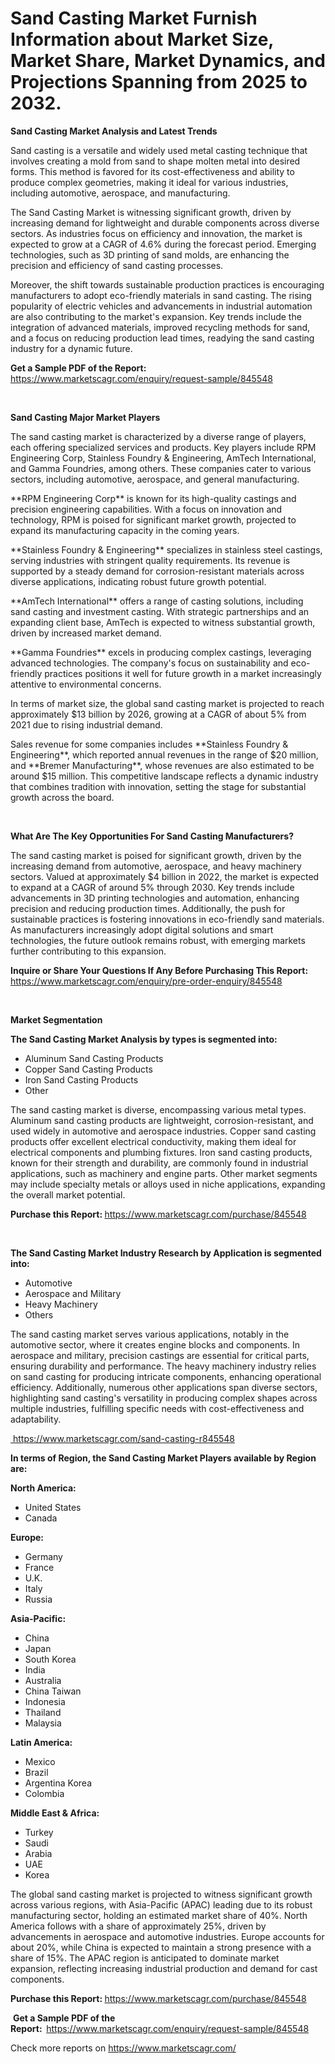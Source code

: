 <p><h1>Sand Casting Market Furnish Information about Market Size, Market Share, Market Dynamics, and Projections Spanning from 2025 to 2032.</h1></p><p><strong>Sand Casting Market Analysis and Latest Trends</strong></p>
<p><p>Sand casting is a versatile and widely used metal casting technique that involves creating a mold from sand to shape molten metal into desired forms. This method is favored for its cost-effectiveness and ability to produce complex geometries, making it ideal for various industries, including automotive, aerospace, and manufacturing. </p><p>The Sand Casting Market is witnessing significant growth, driven by increasing demand for lightweight and durable components across diverse sectors. As industries focus on efficiency and innovation, the market is expected to grow at a CAGR of 4.6% during the forecast period. Emerging technologies, such as 3D printing of sand molds, are enhancing the precision and efficiency of sand casting processes. </p><p>Moreover, the shift towards sustainable production practices is encouraging manufacturers to adopt eco-friendly materials in sand casting. The rising popularity of electric vehicles and advancements in industrial automation are also contributing to the market's expansion. Key trends include the integration of advanced materials, improved recycling methods for sand, and a focus on reducing production lead times, readying the sand casting industry for a dynamic future.</p></p>
<p><strong>Get a Sample PDF of the Report:&nbsp;</strong> <a href="https://www.marketscagr.com/enquiry/request-sample/845548?utm_campaign=3534&utm_medium=2&utm_source=Github&utm_content=ia&utm_term=09042025&utm_id=sand-casting">https://www.marketscagr.com/enquiry/request-sample/845548</a></p>
<p>&nbsp;</p>
<p><strong>Sand Casting Major Market Players</strong></p>
<p><p>The sand casting market is characterized by a diverse range of players, each offering specialized services and products. Key players include RPM Engineering Corp, Stainless Foundry & Engineering, AmTech International, and Gamma Foundries, among others. These companies cater to various sectors, including automotive, aerospace, and general manufacturing.</p><p>**RPM Engineering Corp** is known for its high-quality castings and precision engineering capabilities. With a focus on innovation and technology, RPM is poised for significant market growth, projected to expand its manufacturing capacity in the coming years.</p><p>**Stainless Foundry & Engineering** specializes in stainless steel castings, serving industries with stringent quality requirements. Its revenue is supported by a steady demand for corrosion-resistant materials across diverse applications, indicating robust future growth potential.</p><p>**AmTech International** offers a range of casting solutions, including sand casting and investment casting. With strategic partnerships and an expanding client base, AmTech is expected to witness substantial growth, driven by increased market demand.</p><p>**Gamma Foundries** excels in producing complex castings, leveraging advanced technologies. The company's focus on sustainability and eco-friendly practices positions it well for future growth in a market increasingly attentive to environmental concerns.</p><p>In terms of market size, the global sand casting market is projected to reach approximately $13 billion by 2026, growing at a CAGR of about 5% from 2021 due to rising industrial demand. </p><p>Sales revenue for some companies includes **Stainless Foundry & Engineering**, which reported annual revenues in the range of $20 million, and **Bremer Manufacturing**, whose revenues are also estimated to be around $15 million. This competitive landscape reflects a dynamic industry that combines tradition with innovation, setting the stage for substantial growth across the board.</p></p>
<p>&nbsp;</p>
<p><strong>What Are The Key Opportunities For Sand Casting Manufacturers?</strong></p>
<p><p>The sand casting market is poised for significant growth, driven by the increasing demand from automotive, aerospace, and heavy machinery sectors. Valued at approximately $4 billion in 2022, the market is expected to expand at a CAGR of around 5% through 2030. Key trends include advancements in 3D printing technologies and automation, enhancing precision and reducing production times. Additionally, the push for sustainable practices is fostering innovations in eco-friendly sand materials. As manufacturers increasingly adopt digital solutions and smart technologies, the future outlook remains robust, with emerging markets further contributing to this expansion.</p></p>
<p><strong>Inquire or Share Your Questions If Any Before Purchasing This Report:</strong> <a href="https://www.marketscagr.com/enquiry/pre-order-enquiry/845548?utm_campaign=3534&utm_medium=2&utm_source=Github&utm_content=ia&utm_term=09042025&utm_id=sand-casting">https://www.marketscagr.com/enquiry/pre-order-enquiry/845548</a></p>
<p>&nbsp;</p>
<p><strong>Market Segmentation</strong></p>
<p><strong>The Sand Casting Market Analysis by types is segmented into:</strong></p>
<p><ul><li>Aluminum Sand Casting Products</li><li>Copper Sand Casting Products</li><li>Iron Sand Casting Products</li><li>Other</li></ul></p>
<p><p>The sand casting market is diverse, encompassing various metal types. Aluminum sand casting products are lightweight, corrosion-resistant, and used widely in automotive and aerospace industries. Copper sand casting products offer excellent electrical conductivity, making them ideal for electrical components and plumbing fixtures. Iron sand casting products, known for their strength and durability, are commonly found in industrial applications, such as machinery and engine parts. Other market segments may include specialty metals or alloys used in niche applications, expanding the overall market potential.</p></p>
<p><strong>Purchase this Report:&nbsp;</strong><a href="https://www.marketscagr.com/purchase/845548?utm_campaign=3534&utm_medium=2&utm_source=Github&utm_content=ia&utm_term=09042025&utm_id=sand-casting">https://www.marketscagr.com/purchase/845548</a></p>
<p>&nbsp;</p>
<p><strong>The Sand Casting Market Industry Research by Application is segmented into:</strong></p>
<p><ul><li>Automotive</li><li>Aerospace and Military</li><li>Heavy Machinery</li><li>Others</li></ul></p>
<p><p>The sand casting market serves various applications, notably in the automotive sector, where it creates engine blocks and components. In aerospace and military, precision castings are essential for critical parts, ensuring durability and performance. The heavy machinery industry relies on sand casting for producing intricate components, enhancing operational efficiency. Additionally, numerous other applications span diverse sectors, highlighting sand casting's versatility in producing complex shapes across multiple industries, fulfilling specific needs with cost-effectiveness and adaptability.</p></p>
<p><a href="https://www.marketscagr.com/sand-casting-r845548?utm_campaign=3534&utm_medium=2&utm_source=Github&utm_content=ia&utm_term=09042025&utm_id=sand-casting">&nbsp;https://www.marketscagr.com/sand-casting-r845548</a></p>
<p><strong>In terms of Region, the Sand Casting Market Players available by Region are:</strong></p>
<p>
    <p> <strong> North America: </strong>
        <ul>
            <li>United States</li>
            <li>Canada</li>
        </ul>
        </p> 
    <p> <strong> Europe: </strong>
        <ul>
            <li>Germany</li>
            <li>France</li>
            <li>U.K.</li>
            <li>Italy</li>
            <li>Russia</li>
        </ul>
        </p> 
    <p> <strong> Asia-Pacific: </strong>
        <ul>
            <li>China</li>
            <li>Japan</li>
            <li>South Korea</li>
            <li>India</li>
            <li>Australia</li>
            <li>China Taiwan</li>
            <li>Indonesia</li>
            <li>Thailand</li>
            <li>Malaysia</li>
        </ul>
        </p> 
    <p> <strong> Latin America: </strong>
        <ul>
            <li>Mexico</li>
            <li>Brazil</li>
            <li>Argentina Korea</li>
            <li>Colombia</li>
        </ul>
        </p> 
    <p> <strong> Middle East & Africa: </strong>
        <ul>
            <li>Turkey</li>
            <li>Saudi</li>
            <li>Arabia</li>
            <li>UAE</li>
            <li>Korea</li>
        </ul>
    </p>
    </p>
<p><p>The global sand casting market is projected to witness significant growth across various regions, with Asia-Pacific (APAC) leading due to its robust manufacturing sector, holding an estimated market share of 40%. North America follows with a share of approximately 25%, driven by advancements in aerospace and automotive industries. Europe accounts for about 20%, while China is expected to maintain a strong presence with a share of 15%. The APAC region is anticipated to dominate market expansion, reflecting increasing industrial production and demand for cast components.</p></p>
<p><strong>Purchase this Report: </strong><a href="https://www.marketscagr.com/purchase/845548?utm_campaign=3534&utm_medium=2&utm_source=Github&utm_content=ia&utm_term=09042025&utm_id=sand-casting">https://www.marketscagr.com/purchase/845548</a></p>
<p>&nbsp;<strong>Get a Sample PDF of the Report:&nbsp;&nbsp;</strong><a href="https://www.marketscagr.com/enquiry/request-sample/845548?utm_campaign=3534&utm_medium=2&utm_source=Github&utm_content=ia&utm_term=09042025&utm_id=sand-casting">https://www.marketscagr.com/enquiry/request-sample/845548</a></p>
<p><strong></strong></p>
<p>Check more reports on <a href="https://www.marketscagr.com/?utm_campaign=3534&utm_medium=2&utm_source=Github&utm_content=ia&utm_term=09042025&utm_id=sand-casting">https://www.marketscagr.com/</a></p>